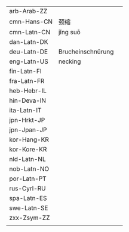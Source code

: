 | | | |
|-|-|-|
| arb-Arab-ZZ |  |  |
| cmn-Hans-CN | 颈缩 |  |
| cmn-Latn-CN | jǐng suō |  |
| dan-Latn-DK |  |  |
| deu-Latn-DE | Brucheinschnürung |  |
| eng-Latn-US | necking |  |
| fin-Latn-FI |  |  |
| fra-Latn-FR |  |  |
| heb-Hebr-IL |  |  |
| hin-Deva-IN |  |  |
| ita-Latn-IT |  |  |
| jpn-Hrkt-JP |  |  |
| jpn-Jpan-JP |  |  |
| kor-Hang-KR |  |  |
| kor-Kore-KR |  |  |
| nld-Latn-NL |  |  |
| nob-Latn-NO |  |  |
| por-Latn-PT |  |  |
| rus-Cyrl-RU |  |  |
| spa-Latn-ES |  |  |
| swe-Latn-SE |  |  |
| zxx-Zsym-ZZ |  |  |
|  |  |  |